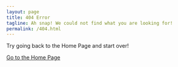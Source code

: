 ```yaml
---
layout: page
title: 404 Error
tagline: Ah snap! We could not find what you are looking for!
permalink: /404.html
---
```


Try going back to the Home Page and start over!

[Go to the Home Page](https://m2kulkarni.github.io)
